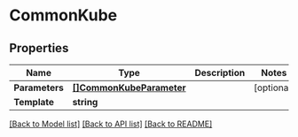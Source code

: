 # CommonKube

## Properties

Name | Type | Description | Notes
------------ | ------------- | ------------- | -------------
**Parameters** | [**[]CommonKubeParameter**](CommonKubeParameter.md) |  | [optional] 
**Template** | **string** |  | 

[[Back to Model list]](../README.md#documentation-for-models) [[Back to API list]](../README.md#documentation-for-api-endpoints) [[Back to README]](../README.md)


